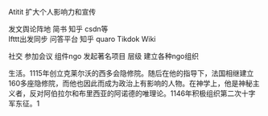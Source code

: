 Atitit 扩大个人影响力和宣传


发文舆论阵地
  简书 知乎 csdn等  
Ifttt出发同步
问答平台  知乎 quaro
Tikdok
Wiki

社交  参加会议
组件ngo
发起著名项目
层级 建立各种ngo组织

生活。1115年创立克莱尔沃的西多会隐修院。随后在他的指导下，法国相继建立160多座隐修院，而他也因此而成为政治上有影响的人物。在神学上，他是神秘主义者，反对阿伯拉尔和布里西亚的阿诺德的唯理论。1146年积极组织第二次十字军东征。1
